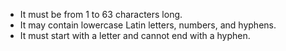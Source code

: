 * It must be from 1 to 63 characters long.
* It may contain lowercase Latin letters, numbers, and hyphens.
* It must start with a letter and cannot end with a hyphen.